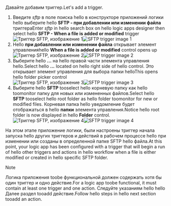 <span data-ttu-id="d771a-101">Давайте добавим триггер.</span><span class="sxs-lookup"><span data-stu-id="d771a-101">Let's add a trigger.</span></span>

1. <span data-ttu-id="d771a-102">Введите *sftp* в поле поиска hello в конструкторе приложений логики hello выберите hello **SFTP - при добавлении или изменении файла** триггера</span><span class="sxs-lookup"><span data-stu-id="d771a-102">Enter *sftp* in hello search box on hello logic apps designer then select hello **SFTP - When a file is added or modified**  trigger</span></span>   
   <span data-ttu-id="d771a-103">![Триггер SFTP, изображение 1](./media/connectors-create-api-sftp/trigger-1.png)</span><span class="sxs-lookup"><span data-stu-id="d771a-103">![SFTP trigger image 1](./media/connectors-create-api-sftp/trigger-1.png)</span></span>  
2. <span data-ttu-id="d771a-104">Hello **при добавлении или изменении файла** открывает элемент управления</span><span class="sxs-lookup"><span data-stu-id="d771a-104">hello **When a file is added or modified** control opens up</span></span>  
   <span data-ttu-id="d771a-105">![Триггер SFTP, изображение 2](./media/connectors-create-api-sftp/trigger-2.png)</span><span class="sxs-lookup"><span data-stu-id="d771a-105">![SFTP trigger image 2](./media/connectors-create-api-sftp/trigger-2.png)</span></span>  
3. <span data-ttu-id="d771a-106">Выберите hello **...**  на hello правой части элемента управления hello.</span><span class="sxs-lookup"><span data-stu-id="d771a-106">Select hello **...** located on hello right side of hello control.</span></span> <span data-ttu-id="d771a-107">Это открывает элемент управления для выбора папки hello</span><span class="sxs-lookup"><span data-stu-id="d771a-107">This opens hello folder picker control</span></span>  
   <span data-ttu-id="d771a-108">![Триггер SFTP, изображение 3](./media/connectors-create-api-sftp/action-1.png)</span><span class="sxs-lookup"><span data-stu-id="d771a-108">![SFTP trigger image 3](./media/connectors-create-api-sftp/action-1.png)</span></span>  
4. <span data-ttu-id="d771a-109">Выберите hello **SFTP** tooselect hello корневую папку как hello toomonitor папку для новых или измененных файлов.</span><span class="sxs-lookup"><span data-stu-id="d771a-109">Select hello **SFTP** tooselect hello root folder as hello folder toomonitor for new or modified files.</span></span> <span data-ttu-id="d771a-110">Корневая папка hello уведомление будет отображаться в hello **папки** элемента управления.</span><span class="sxs-lookup"><span data-stu-id="d771a-110">Notice hello root folder is now displayed in hello **Folder** control.</span></span>  
   <span data-ttu-id="d771a-111">![Триггер SFTP, изображение 4](./media/connectors-create-api-sftp/action-2.png)</span><span class="sxs-lookup"><span data-stu-id="d771a-111">![SFTP trigger image 4](./media/connectors-create-api-sftp/action-2.png)</span></span>   

<span data-ttu-id="d771a-112">На этом этапе приложение логики, были настроены триггер начала запуска hello других триггеров и действий в рабочем процессе hello при изменении или созданы в определенной папке SFTP hello файла.</span><span class="sxs-lookup"><span data-stu-id="d771a-112">At this point, your logic app has been configured with a trigger that will begin a run of hello other triggers and actions in hello workflow when a file is either modified or created in hello specific SFTP folder.</span></span> 

> [!NOTE]
> <span data-ttu-id="d771a-113">Логика приложения toobe функциональной должен содержать хотя бы один триггер и одно действие.</span><span class="sxs-lookup"><span data-stu-id="d771a-113">For a logic app toobe functional, it must contain at least one trigger and one action.</span></span> <span data-ttu-id="d771a-114">Следуйте указаниям hello hello Далее раздел tooadd действие.</span><span class="sxs-lookup"><span data-stu-id="d771a-114">Follow hello steps in hello next section tooadd an action.</span></span>  
> 
> 

